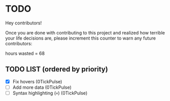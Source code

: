 # TODO

Hey contributors!

Once you are done with contributing to this project and realized how terrible your life decisions are, please increment this counter to warn any future contributors:

hours wasted = 68

## TODO LIST (ordered by priority)

* [X] Fix hovers (0TickPulse)
* [ ] Add more data (0TickPulse)
* [ ] Syntax highlighting (💀) (0TickPulse)
